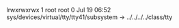 lrwxrwxrwx 1 root root 0 Jul 19 06:52 sys/devices/virtual/tty/tty41/subsystem -> ../../../../class/tty
